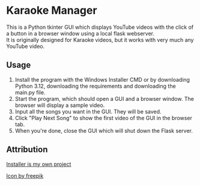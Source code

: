 # Karaoke Manager

This is a Python tkinter GUI which displays YouTube videos with the click of a button in a browser window using a local flask webserver.  
It is originally designed for Karaoke videos, but it works with very much any YouTube video.

## Usage
1. Install the program with the Windows Installer CMD or by downloading Python 3.12, downloading the requirements and downloading the main.py file.
2. Start the program, which should open a GUI and a browser window. The browser will display a sample video.
3. Input all the songs you want in the GUI. They will be saved.
4. Click "Play Next Song" to show the first video of the GUI in the browser tab.
5. When you're done, close the GUI which will shut down the Flask server.

## Attribution
<a href="https://github.com/shueppin/Python-App-Installer"> Installer is my own project </a>  

<a href="https://www.freepik.com/free-vector/gradient-karaoke-background_82457137.htm#fromView=search&page=1&position=2&uuid=73bda618-7efd-4340-b3a7-7029983e24f0&query=Karaoke">Icon by freepik</a>